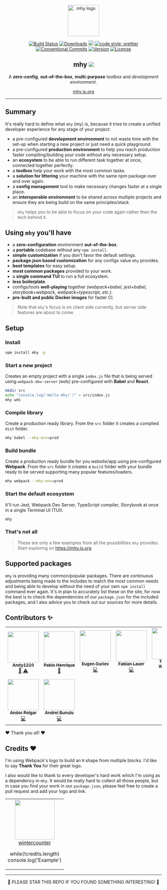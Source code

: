 <p align="center"><a href="https://mhy.js.org" target="_blank"><img width="100" src="https://github.com/wintercounter/mhy/raw/master/docs/.gitbook/assets/logo-2.png" alt="mhy logo"></a></p>

<p align="center">
  <a href="https://circleci.com/gh/wintercounter/mhy/tree/master"><img src="https://img.shields.io/circleci/project/github/wintercounter/mhy/master.svg" alt="Build Status"></a>
  <a href="https://npmcharts.com/compare/mhy?minimal=true"><img src="https://img.shields.io/npm/dm/mhy.svg" alt="Downloads"></a>
  <a href="https://david-dm.org/wintercounter/mhy" title="dependencies status"><img src="https://david-dm.org/wintercounter/mhy/status.svg"/></a>
  <a href="https://github.com/prettier/prettier" rel="nofollow"><img src="https://img.shields.io/badge/code_style-prettier-ff69b4.svg" alt="code style: prettier"></a>
  <a href="https://conventionalcommits.org"><img src="https://img.shields.io/badge/Conventional%20Commits-1.0.0-yellow.svg" alt="Conventional Commits"></a>
  <a href="https://www.npmjs.com/package/mhy"><img src="https://img.shields.io/npm/v/mhy.svg" alt="Version"></a>
  <a href="https://www.npmjs.com/package/mhy"><img src="https://img.shields.io/npm/l/mhy.svg" alt="License"></a>
</p>

<h2 align="center">mhy <a target="_blank" href="https://twitter.com/intent/tweet?text=Try%20out%20%23mhy%20as%20your%20new%20JavaScript%20development%20environment.%20https%3A%2F%2Fmhy.js.org&hashtags=mhy,webpack,babel,jest,typescript,frontend,developers,javascript,html"><img src="https://img.shields.io/twitter/url/http/shields.io.svg?style=social" /></a></h2>

<p align="center">A <strong>zero-config</strong>, <strong>out-of-the-box</strong>, <strong>multi-purpose</strong> <i>toolbox</i> and <i>development environment</i>.</p>

<p align="center"><a href="https://mhy.js.org" target=_blank>mhy.js.org</a></p>

---

## Summary

It's really hard to define what `mhy` \(my\) is, because it tries to create a unified developer experience for any stage of your project:

- a pre-configured **development environment** to not waste time with the set-up when starting a new project or just need a quick playground.
- a pre-configured **production environment** to help you reach production faster compiling/building your code without any necessary setup.
- an **ecosystem** to be able to run different task together at once, connected together perfectly.
- a **toolbox** help your work with the most common tasks.
- a **solution for littering** your machine with the same npm package over and over again.
- a **config management** tool to make necessary changes faster at a single place.
- an **interoperable environment** to be shared across multiple projects and ensure they are being build on the same principles/stack.

> `mhy` helps you to be able to focus on your code again rather then the tech behind it.

## Using `mhy` you'll have

- a **zero-configuration** environment **out-of-the-box**.
- a **portable** codebase without any `npm install`.
- **simple customization** if you don't favor the default settings.
- **package.json based customization** for any configs value `mhy` provides.
- **boot templates** for easy setup.
- **most common packages** provided to your work.
- a **single command TUI** to run a full ecosystem.
- **less boilerplate**.
- configs/tools **well-playing** together _(webpack+babel, jest+babel, storybook+webpack, webpack+typescript, etc.)_.
- **pre-built and public Docker images** for faster CI.

> Note that `mhy`'s focus is on client side currently, but server side features are about to come.

## Setup

### Install

```bash
npm install mhy -g
```

### Start a new project

Creates an empty project with a single `index.js` file that is being served using `webpack-dev-server` _(wds)_ pre-configured with **Babel** and **React**.

```bash
mkdir src
echo "console.log('Hello mhy!')" > src/index.js
mhy wds
```

### Compile library

Create a production ready library. From the `src` folder it creates a complied `dist` folder.

```bash
mhy babel --mhy-env=prod
```

### Build bundle

Create a production ready bundle for you website/app using pre-configured **Webpack**. From the `src` folder it creates a `build` folder with your bundle ready to be served supporting many popular features/loaders.

```bash
mhy webpack --mhy-env=prod
```

### Start the default ecosystem

It'll run Jest, Webpack Dev Server, TypeScript compiler, Storybook at once in a single Terminal UI (TUI).

```bash
mhy
```

### That's not all

> These are only a few examples from all the possibilities `mhy` provides. Start exploring on https://mhy.js.org

## Supported packages

`mhy` is providing many common/popular packages. There are continuous adjustments being made to the includes to match the most common needs and being able to develop without the need of your own `npm install` command ever again. It's in plan to accurately list these on the site, for now the best is to check the dependencies of our `package.json` for the included packages, and I also advice you to check out our sources for more details.

## Contributors ✨

<!-- ALL-CONTRIBUTORS-LIST:START - Do not remove or modify this section -->
<!-- prettier-ignore-start -->
<!-- markdownlint-disable -->
<table>
  <tr>
    <td align="center"><a href="http://andy1210.com"><img src="https://avatars0.githubusercontent.com/u/964291?v=4" width="100px;" alt=""/><br /><sub><b>Andy1210</b></sub></a><br /><a href="https://github.com/wintercounter/mhy/issues?q=author%3AAndy1210" title="Bug reports">🐛</a> <a href="https://github.com/wintercounter/mhy/commits?author=Andy1210" title="Tests">⚠️</a></td>
    <td align="center"><a href="https://github.com/pablohpsilva"><img src="https://avatars1.githubusercontent.com/u/2090635?v=4" width="100px;" alt=""/><br /><sub><b>Pablo Henrique</b></sub></a><br /><a href="https://github.com/wintercounter/mhy/commits?author=pablohpsilva" title="Documentation">📖</a></td>
    <td align="center"><a href="http://beagl.in"><img src="https://avatars0.githubusercontent.com/u/8502021?v=4" width="100px;" alt=""/><br /><sub><b>Eugen Guriev</b></sub></a><br /><a href="https://github.com/wintercounter/mhy/commits?author=gcofficial" title="Code">💻</a></td>
    <td align="center"><a href="https://github.com/FabianLauer"><img src="https://avatars0.githubusercontent.com/u/2205595?v=4" width="100px;" alt=""/><br /><sub><b>Fabian Lauer</b></sub></a><br /><a href="https://github.com/wintercounter/mhy/commits?author=FabianLauer" title="Code">💻</a></td>
    <td align="center"><a href="http://winckell.com"><img src="https://avatars1.githubusercontent.com/u/5302702?v=4" width="100px;" alt=""/><br /><sub><b>Thomas Winckell</b></sub></a><br /><a href="https://github.com/wintercounter/mhy/commits?author=thomaswinckell" title="Code">💻</a> <a href="https://github.com/wintercounter/mhy/commits?author=thomaswinckell" title="Documentation">📖</a></td>
    <td align="center"><a href="https://github.com/stevenmitts"><img src="https://avatars1.githubusercontent.com/u/13355405?v=4" width="100px;" alt=""/><br /><sub><b>Steven Mitts</b></sub></a><br /><a href="https://github.com/wintercounter/mhy/commits?author=stevenmitts" title="Documentation">📖</a></td>
    <td align="center"><a href="https://zakhardolozhevskiy.github.io/CV"><img src="https://avatars0.githubusercontent.com/u/5322859?v=4" width="100px;" alt=""/><br /><sub><b>Zakhar</b></sub></a><br /><a href="https://github.com/wintercounter/mhy/commits?author=ZakharDolozhevskiy" title="Code">💻</a> <a href="https://github.com/wintercounter/mhy/commits?author=ZakharDolozhevskiy" title="Documentation">📖</a></td>
  </tr>
  <tr>
    <td align="center"><a href="http://andor.cool"><img src="https://avatars3.githubusercontent.com/u/747365?v=4" width="100px;" alt=""/><br /><sub><b>Andor Polgar</b></sub></a><br /><a href="https://github.com/wintercounter/mhy/commits?author=andormade" title="Code">💻</a></td>
    <td align="center"><a href="https://github.com/bafxyz"><img src="https://avatars1.githubusercontent.com/u/892175?v=4" width="100px;" alt=""/><br /><sub><b>Andrei Bunulu</b></sub></a><br /><a href="https://github.com/wintercounter/mhy/commits?author=bafxyz" title="Code">💻</a></td>
  </tr>
</table>

<!-- markdownlint-enable -->
<!-- prettier-ignore-end -->
<!-- ALL-CONTRIBUTORS-LIST:END -->

❤ Thank you all! ❤

## Credits ❤

I'm using Webpack's logo to build an `M` shape from multiple blocks. I'd like to say **Thank You** for their great logo.

I also would like to thank to every developer's hard work which I'm using as a dependency in `mhy`. It would be really hard to collect all those people, but in case you find your work in our `package.json`, please feel free to create a pull request and add your logo and link.

<table>
  <tbody>
    <tr>
      <td align="center" valign="top">
        <img width="128" height="128" src="https://github.com/wintercounter.png?s=128">
        <br>
        <a href="https://github.com/wintercounter">wintercounter</a>
        <p>
            while(!credits.length)<br>
            console.log('Example')
        </p>
      </td>
     </tr>
  </tbody>
</table>

---

<p align="center">🌟 PLEASE STAR THIS REPO IF YOU FOUND SOMETHING INTERESTING! 🌟</p>
